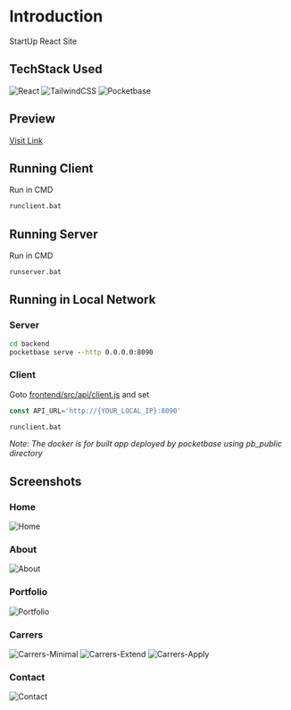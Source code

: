 # Introduction

StartUp React Site

## TechStack Used
![React](https://img.shields.io/badge/react-%2320232a.svg?style=for-the-badge&logo=react&logoColor=%2361DAFB)
![TailwindCSS](https://img.shields.io/badge/tailwindcss-%2338B2AC.svg?style=for-the-badge&logo=tailwind-css&logoColor=white)
![Pocketbase](https://pocketbase.io/images/logo.svg)

## Preview
[Visit Link](https://brosoft.sapkotakanchan.com.np)

## Running Client 

Run in CMD
```cmd
runclient.bat
```

## Running Server
Run in CMD
```cmd
runserver.bat
```

## Running in Local Network

### Server
```cmd
cd backend
pocketbase serve --http 0.0.0.0:8090
```

### Client
 Goto [frontend/src/api/client.js](frontend/api/src) and set
 ```js
 const API_URL='http://{YOUR_LOCAL_IP}:8090'
 ```
 ```cmd
runclient.bat
```

*Note: The docker is for built app deployed by pocketbase using pb_public directory*

## Screenshots

### Home
![Home](screenshots/home.png)
### About
![About](screenshots/about-us.png)
### Portfolio
![Portfolio](screenshots/portfolio.png)
### Carrers
![Carrers-Minimal](screenshots/carrers-minimal.png)
![Carrers-Extend](screenshots/carrers-extend.png)
![Carrers-Apply](screenshots/carrers-apply.png)
### Contact
![Contact](screenshots/contact.png)
